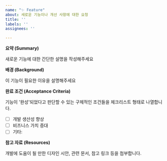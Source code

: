 ```yaml
---
name: "✨ Feature"
about: 새로운 기능이나 개선 사항에 대한 요청
title: ''
labels: ''
assignees: ''

---
```


**요약 (Summary)**

새로운 기능에 대한 간단한 설명을 작성해주세요

**배경 (Background)**

이 기능이 필요한 이유을 설명해주세요

**완료 조건 (Acceptance Criteria)**

 기능이 '완성'되었다고 판단할 수 있는 구체적인 조건들을 체크리스트 형태로 나열합니다. 
- [ ] 개발 생산성 향상
- [ ] 비즈니스 가치 증대
- [ ] 기타:

**참고 자료 (Resources)**

개발에 도움이 될 만한 디자인 시안, 관련 문서, 참고 링크 등을 첨부합니다.
